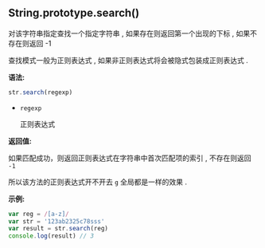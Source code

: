 ## String.prototype.search()

对该字符串指定查找一个指定字符串 , 如果存在则返回第一个出现的下标 , 如果不存在则返回 -1

查找模式一般为正则表达式 , 如果非正则表达式将会被隐式包装成正则表达式 .



**语法:**

```js
str.search(regexp)
```



- `regexp`

  正则表达式



**返回值:**

如果匹配成功，则返回正则表达式在字符串中首次匹配项的索引 , 不存在则返回 `-1`

所以该方法的正则表达式开不开去 `g` 全局都是一样的效果 .



**示例:**

```js
var reg = /[a-z]/
var str = '123ab2325c78sss'
var result = str.search(reg)
console.log(result) // 3
```

